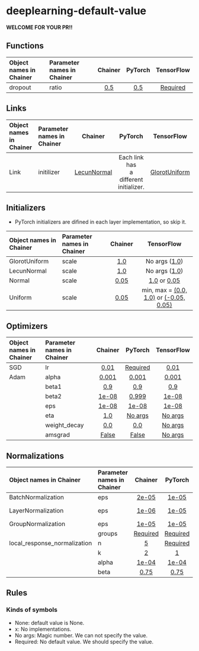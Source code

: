 # deeplearning-default-value
**WELCOME FOR YOUR PR!!**

## Functions

| Object names in Chainer | Parameter names in Chainer | Chainer     | PyTorch     | TensorFlow     |
|:----------------------- |:---------------------------|:-----------:|:-----------:|:--------------:|
| dropout | ratio | [0.5](https://docs.chainer.org/en/stable/reference/generated/chainer.functions.dropout.html)| [0.5](https://pytorch.org/docs/stable/nn.html?highlight=dropou#torch.nn.functional.dropout)| [Required](https://www.tensorflow.org/api_docs/python/tf/nn/dropout)|

## Links

| Object names in Chainer | Parameter names in Chainer | Chainer     | PyTorch     | TensorFlow     |
|:----------------------- |:---------------------------|:-----------:|:-----------:|:--------------:|
|Link  | initilizer | [LecunNormal](https://docs.chainer.org/en/stable/reference/initializers.html#weight-initializers)| Each link has <br> a different <br> initializer.| [GlorotUniform](https://www.tensorflow.org/api_docs/python/tf/get_variable)|

## Initializers
- PyTorch initializers are difined in each layer implementation, so skip it.

| Object names in Chainer | Parameter names in Chainer | Chainer     | TensorFlow     |
|:----------------------- |:---------------------------|:-----------:|:--------------:|
| GlorotUniform | scale | [1.0](https://docs.chainer.org/en/stable/reference/generated/chainer.initializers.GlorotNormal.html)| No args ([1.0](https://www.tensorflow.org/api_docs/python/tf/keras/initializers/glorot_normal))|
| LecunNormal | scale | [1.0](https://docs.chainer.org/en/stable/reference/generated/chainer.initializers.LeCunNormal.html)| No args ([1.0](https://www.tensorflow.org/api_docs/python/tf/keras/initializers/lecun_normal))|
| Normal | scale | [0.05](https://docs.chainer.org/en/stable/reference/generated/chainer.initializers.Normal.html)| [1.0](https://www.tensorflow.org/api_docs/python/tf/initializers/random_normal) or [0.05](https://www.tensorflow.org/api_docs/python/tf/keras/initializers/RandomNormal)|
| Uniform | scale | [0.05](https://docs.chainer.org/en/stable/reference/generated/chainer.initializers.Uniform.html)|min, max = [(0.0, 1.0)](https://www.tensorflow.org/api_docs/python/tf/initializers/random_uniform) or [(-0.05, 0.05)](https://www.tensorflow.org/api_docs/python/tf/keras/initializers/RandomUniform)|

## Optimizers

| Object names in Chainer | Parameter names in Chainer | Chainer     | PyTorch     | TensorFlow     |
|:----------------------- |:---------------------------|:-----------:|:-----------:|:--------------:|
| SGD | lr | [0.01](https://docs.chainer.org/en/stable/reference/generated/chainer.optimizers.SGD.html) | [Required](https://pytorch.org/docs/stable/optim.html#torch.optim.SGD) |[0.01](https://www.tensorflow.org/api_docs/python/tf/keras/optimizers/SGD)|
| Adam | alpha | [0.001](https://docs.chainer.org/en/stable/reference/generated/chainer.optimizers.Adam.html) | [0.001](https://pytorch.org/docs/stable/optim.html#torch.optim.Adam) | [0.001](https://www.tensorflow.org/api_docs/python/tf/train/AdamOptimizer)|
|      | beta1 | [0.9](https://docs.chainer.org/en/stable/reference/generated/chainer.optimizers.Adam.html) | [0.9](https://pytorch.org/docs/stable/optim.html#torch.optim.Adam) | [0.9](https://www.tensorflow.org/api_docs/python/tf/train/AdamOptimizer)|
|      | beta2 | [1e-08](https://docs.chainer.org/en/stable/reference/generated/chainer.optimizers.Adam.html) | [0.999](https://pytorch.org/docs/stable/optim.html#torch.optim.Adam) | [1e-08](https://www.tensorflow.org/api_docs/python/tf/train/AdamOptimizer)|
|      | eps | [1e-08](https://docs.chainer.org/en/stable/reference/generated/chainer.optimizers.Adam.html) | [1e-08](https://pytorch.org/docs/stable/optim.html#torch.optim.Adam) | [1e-08](https://www.tensorflow.org/api_docs/python/tf/train/AdamOptimizer)|
|      | eta | [1.0](https://docs.chainer.org/en/stable/reference/generated/chainer.optimizers.Adam.html) | [No args](https://pytorch.org/docs/stable/optim.html#torch.optim.Adam) | [No args](https://www.tensorflow.org/api_docs/python/tf/train/AdamOptimizer)|
|      | weight_decay | [0.0](https://docs.chainer.org/en/stable/reference/generated/chainer.optimizers.Adam.html) | [0.0](https://pytorch.org/docs/stable/optim.html#torch.optim.Adam) | [No args](https://www.tensorflow.org/api_docs/python/tf/train/AdamOptimizer)|
|      | amsgrad | [False](https://docs.chainer.org/en/stable/reference/generated/chainer.optimizers.Adam.html) | [False](https://pytorch.org/docs/stable/optim.html#torch.optim.Adam) | [No args](https://www.tensorflow.org/api_docs/python/tf/train/AdamOptimizer)|

## Normalizations

| Object names in Chainer | Parameter names in Chainer | Chainer     | PyTorch     | TensorFlow     |
|:----------------------- |:---------------------------|:-----------:|:-----------:|:--------------:|
| BatchNormalization | eps | [2e-05](https://docs.chainer.org/en/stable/reference/generated/chainer.links.BatchNormalization.html) | [1e-05](https://pytorch.org/docs/stable/nn.html#batchnorm2d) |[1e-03](https://www.tensorflow.org/api_docs/python/tf/layers/batch_normalization)|
| LayerNormalization | eps | [1e-06](https://docs.chainer.org/en/stable/reference/generated/chainer.links.LayerNormalization.html) | [1e-05](https://pytorch.org/docs/stable/nn.html#layernorm) | No args ([1e-12](https://github.com/tensorflow/tensorflow/blob/a6d8ffae097d0132989ae4688d224121ec6d8f35/tensorflow/contrib/layers/python/layers/layers.py#L2314)) |
| GroupNormalization | eps | [1e-05](https://docs.chainer.org/en/stable/reference/generated/chainer.links.GroupNormalization.html) | [1e-05](https://pytorch.org/docs/stable/nn.html#groupnorm) | [1e-06](https://www.tensorflow.org/api_docs/python/tf/contrib/layers/group_norm)|
|                    | groups | [Required](https://docs.chainer.org/en/stable/reference/generated/chainer.links.GroupNormalization.html) | [Required](https://pytorch.org/docs/stable/nn.html#groupnorm) | [32](https://www.tensorflow.org/api_docs/python/tf/contrib/layers/group_norm)|
| local_response_normalization | n | [5](https://docs.chainer.org/en/stable/reference/generated/chainer.functions.local_response_normalization.html#chainer.functions.local_response_normalization) | [Required](https://pytorch.org/docs/stable/nn.html?highlight=local_response_norm#torch.nn.LocalResponseNorm) | [5](https://www.tensorflow.org/api_docs/python/tf/nn/local_response_normalization)|
|                              | k | [2](https://docs.chainer.org/en/stable/reference/generated/chainer.functions.local_response_normalization.html#chainer.functions.local_response_normalization) | [1](https://pytorch.org/docs/stable/nn.html?highlight=local_response_norm#torch.nn.LocalResponseNorm) | [1](https://www.tensorflow.org/api_docs/python/tf/nn/local_response_normalization)|
|                              | alpha | [1e-04](https://docs.chainer.org/en/stable/reference/generated/chainer.functions.local_response_normalization.html#chainer.functions.local_response_normalization) | [1e-04](https://pytorch.org/docs/stable/nn.html?highlight=local_response_norm#torch.nn.LocalResponseNorm) | [1](https://www.tensorflow.org/api_docs/python/tf/nn/local_response_normalization)|
|                              | beta | [0.75](https://docs.chainer.org/en/stable/reference/generated/chainer.functions.local_response_normalization.html#chainer.functions.local_response_normalization) | [0.75](https://pytorch.org/docs/stable/nn.html?highlight=local_response_norm#torch.nn.LocalResponseNorm) | [0.5](https://www.tensorflow.org/api_docs/python/tf/nn/local_response_normalization)|

## Rules
### Kinds of symbols
- None: default value is None.
- x: No implementations.
- No args: Magic number. We can not specify the value.
- Required: No default value. We should specify the value.
